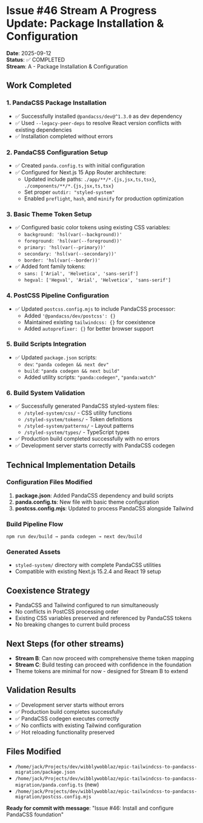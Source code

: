 # Issue #46 Stream A Progress Update: Package Installation & Configuration

**Date**: 2025-09-12  
**Status**: ✅ COMPLETED  
**Stream**: A - Package Installation & Configuration  

## Work Completed

### 1. PandaCSS Package Installation
- ✅ Successfully installed `@pandacss/dev@^1.3.0` as dev dependency
- ✅ Used `--legacy-peer-deps` to resolve React version conflicts with existing dependencies
- ✅ Installation completed without errors

### 2. PandaCSS Configuration Setup
- ✅ Created `panda.config.ts` with initial configuration
- ✅ Configured for Next.js 15 App Router architecture:
  - Updated include paths: `./app/**/*.{js,jsx,ts,tsx}`, `./components/**/*.{js,jsx,ts,tsx}`
  - Set proper `outdir: "styled-system"`
  - Enabled `preflight`, `hash`, and `minify` for production optimization

### 3. Basic Theme Token Setup  
- ✅ Configured basic color tokens using existing CSS variables:
  - `background: 'hsl(var(--background))'`
  - `foreground: 'hsl(var(--foreground))'`  
  - `primary: 'hsl(var(--primary))'`
  - `secondary: 'hsl(var(--secondary))'`
  - `border: 'hsl(var(--border))'`
- ✅ Added font family tokens:
  - `sans: ['Arial', 'Helvetica', 'sans-serif']`
  - `hegval: ['Hegval', 'Arial', 'Helvetica', 'sans-serif']`

### 4. PostCSS Pipeline Configuration
- ✅ Updated `postcss.config.mjs` to include PandaCSS processor:
  - Added `'@pandacss/dev/postcss': {}`
  - Maintained existing `tailwindcss: {}` for coexistence
  - Added `autoprefixer: {}` for better browser support

### 5. Build Scripts Integration
- ✅ Updated `package.json` scripts:
  - `dev`: `"panda codegen && next dev"`
  - `build`: `"panda codegen && next build"`
  - Added utility scripts: `"panda:codegen"`, `"panda:watch"`

### 6. Build System Validation
- ✅ Successfully generated PandaCSS styled-system files:
  - `/styled-system/css/` - CSS utility functions
  - `/styled-system/tokens/` - Token definitions
  - `/styled-system/patterns/` - Layout patterns
  - `/styled-system/types/` - TypeScript types
- ✅ Production build completed successfully with no errors
- ✅ Development server starts correctly with PandaCSS codegen

## Technical Implementation Details

### Configuration Files Modified
1. **package.json**: Added PandaCSS dependency and build scripts
2. **panda.config.ts**: New file with basic theme configuration  
3. **postcss.config.mjs**: Updated to process PandaCSS alongside Tailwind

### Build Pipeline Flow
```
npm run dev/build → panda codegen → next dev/build
```

### Generated Assets
- `styled-system/` directory with complete PandaCSS utilities
- Compatible with existing Next.js 15.2.4 and React 19 setup

## Coexistence Strategy
- PandaCSS and Tailwind configured to run simultaneously
- No conflicts in PostCSS processing order
- Existing CSS variables preserved and referenced by PandaCSS tokens
- No breaking changes to current build process

## Next Steps (for other streams)
- **Stream B**: Can now proceed with comprehensive theme token mapping
- **Stream C**: Build testing can proceed with confidence in the foundation
- Theme tokens are minimal for now - designed for Stream B to extend

## Validation Results
- ✅ Development server starts without errors
- ✅ Production build completes successfully  
- ✅ PandaCSS codegen executes correctly
- ✅ No conflicts with existing Tailwind configuration
- ✅ Hot reloading functionality preserved

## Files Modified
- `/home/jack/Projects/dev/wibblywobblaz/epic-tailwindcss-to-pandacss-migration/package.json`
- `/home/jack/Projects/dev/wibblywobblaz/epic-tailwindcss-to-pandacss-migration/panda.config.ts` (new)
- `/home/jack/Projects/dev/wibblywobblaz/epic-tailwindcss-to-pandacss-migration/postcss.config.mjs`

**Ready for commit with message**: "Issue #46: Install and configure PandaCSS foundation"